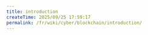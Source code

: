 ```yaml
---
title: introduction
createTime: 2025/09/25 17:59:17
permalink: /fr/wiki/cyber/blockchain/introduction/
---
```

